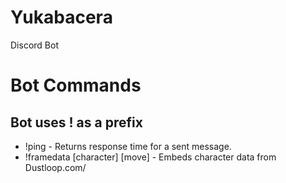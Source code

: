 # Yukabacera
Discord Bot


# Bot Commands
## Bot uses ! as a prefix
* !ping - Returns response time for a sent message.
* !framedata [character] [move] - Embeds character data from Dustloop.com/ 
